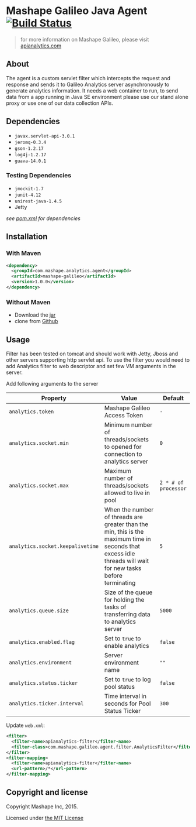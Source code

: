 # Mashape Galileo Java Agent [![Build Status][travis-image]][travis-url]

> for more information on Mashape Galileo, please visit [apianalytics.com](https://www.apianalytics.com)

## About

The agent is a custom servlet filter which intercepts the request and response and sends it to Galileo Analytics server asynchronously to generate analytics information. It needs a web container to run, to send data from a app running in Java SE environment please use our stand alone proxy or use one of our data collection APIs.

## Dependencies

- `javax.servlet-api-3.0.1`
- `jeromq-0.3.4`
- `gson-1.2.17`
- `log4j-1.2.17`
- `guava-14.0.1`

### Testing Dependencies

- `jmockit-1.7`
- `junit-4.12`
- `unirest-java-1.4.5`
- Jetty

*see [pom.xml](https://github.com/Mashape/galileo-agent-java/blob/master/pom.xml#L48-L117) for dependencies*

## Installation

### With Maven

```xml
<dependency>
  <groupId>com.mashape.analytics.agent</groupId>
  <artifactId>mashape-galileo</artifactId>
  <version>1.0.0</version>
</dependency>
``` 

### Without Maven

- Download the [jar](https://oss.sonatype.org/content/repositories/releases/com/mashape/galileo/agent/galileo-analytics/)
- clone from [Github](https://github.com/Mashape/galileo-agent-java)

## Usage

Filter has been tested on tomcat and should work with Jetty, Jboss and other servers supporting http servlet api. 
To use the filter you would need to add Analytics filter to web descriptor and set few VM arguments in the server.

Add following arguments to the server

| Property                          | Value                                                                             | Default |
| --------------------------------- | --------------------------------------------------------------------------------- | ------- |
| `analytics.token`                 | Mashape Galileo Access Token                                                    | `-`     |
| `analytics.socket.min`            | Minimum number of threads/sockets to opened for connection to analytics server    | `0`    |
| `analytics.socket.max`            | Maximum number of threads/sockets allowed to live in pool                         | `2 * # of processor`    |
| `analytics.socket.keepalivetime`  | When the number of threads are greater than the min, this is the maximum time in seconds that excess idle threads will wait for new tasks before terminating | `5` |
| `analytics.queue.size`            | Size of the queue for holding the tasks of transferring data to analytics server  | `5000`   |
| `analytics.enabled.flag`          | Set to `true` to enable analytics                                                 | `false`     |
| `analytics.environment`           | Server environment name                                                           | `""`    |
| `analytics.status.ticker`           | Set to `true` to log pool status                                                           | `false`    |
| `analytics.ticker.interval`           | Time interval in seconds for Pool Status Ticker                                        | `300`    |
  
Update `web.xml`:

```xml
<filter>
  <filter-name>apianalytics-filter</filter-name>
  <filter-class>com.mashape.galileo.agent.filter.AnalyticsFilter</filter-class>
</filter>
<filter-mapping>
  <filter-name>apianalytics-filter</filter-name>
  <url-pattern>/*</url-pattern>
</filter-mapping> 
```

## Copyright and license

Copyright Mashape Inc, 2015.

Licensed under [the MIT License](https://github.com/mashape/analytics-agent-java/blob/master/LICENSE)

[travis-url]: https://travis-ci.org/Mashape/analytics-agent-java
[travis-image]: https://travis-ci.org/Mashape/analytics-agent-java.svg?style=flat
